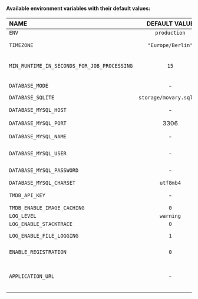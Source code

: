#### Available environment variables with their default values:

| NAME                                        |      DEFAULT VALUE      | INFO                                                                    |
|:--------------------------------------------|:-----------------------:|:------------------------------------------------------------------------|
| `ENV`                                       |      `production`       |                                                                         |
| `TIMEZONE`                                  |    `"Europe/Berlin"`    | Supported timezones [here](https://www.php.net/manual/en/timezones.php) |
| `MIN_RUNTIME_IN_SECONDS_FOR_JOB_PROCESSING` |          `15`           | Minimum time between job processings                                    |
| `DATABASE_MODE`                             |            -            | **Required** `sqlite` or `mysql`                                        |
| `DATABASE_SQLITE`                           | `storage/movary.sqlite` |                                                                         |
| `DATABASE_MYSQL_HOST`                       |            -            | Required when mode is `mysql`                                           |
| `DATABASE_MYSQL_PORT`                       |          3306           |                                                                         |
| `DATABASE_MYSQL_NAME`                       |            -            | Required when mode is `mysql`                                           |
| `DATABASE_MYSQL_USER`                       |            -            | Required when mode is `mysql`                                           |
| `DATABASE_MYSQL_PASSWORD`                   |            -            | Required when mode is `mysql`                                           |
| `DATABASE_MYSQL_CHARSET`                    |        `utf8mb4`        |                                                                         |
| `TMDB_API_KEY`                              |            -            | **Required** (get key [here](https://www.themoviedb.org/settings/api))  |
| `TMDB_ENABLE_IMAGE_CACHING`                 |           `0`           |                                                                         |
| `LOG_LEVEL`                                 |        `warning`        |                                                                         |
| `LOG_ENABLE_STACKTRACE`                     |           `0`           |                                                                         |
| `LOG_ENABLE_FILE_LOGGING`                   |           `1`           | Log directory is at `storage/logs`                                      |
| `ENABLE_REGISTRATION`                       |           `0`           | Enables public user registration                                        |
| `APPLICATION_URL`                           |            -            | Public base url of the application (e.g. `htttp://localhost`)           |
